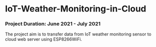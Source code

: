 # IoT-Weather-Monitoring-in-Cloud
### Project Duration: June 2021 - July 2021
The project aim is to transfer data from IoT weather monitoring sensor to cloud web server using ESP8266WiFi.		
